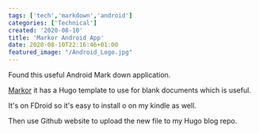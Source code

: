 ```yaml
---
tags: ['tech','markdown','android']
categories: ['Technical']
created: '2020-08-10'
title: 'Markor Android App'
date: 2020-08-10T22:16:46+01:00
featured_image: "/Android_Logo.jpg"
---
```


Found this useful Android Mark down application.

[Markor](https://f-droid.org/packages/net.gsantner.markor/) it has a Hugo template to use for blank documents which is useful.

It's on FDroid so it's easy to install o on my kindle as well.

Then use Github website to upload the new file to my Hugo blog repo.
